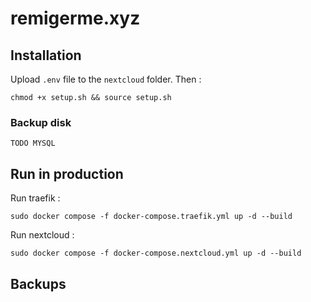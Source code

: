 # remigerme.xyz

## Installation
Upload `.env` file to the `nextcloud` folder. Then :
```
chmod +x setup.sh && source setup.sh
```

### Backup disk
```
TODO MYSQL
```

## Run in production
Run traefik :
```
sudo docker compose -f docker-compose.traefik.yml up -d --build
```

Run nextcloud :
```
sudo docker compose -f docker-compose.nextcloud.yml up -d --build
```

## Backups
